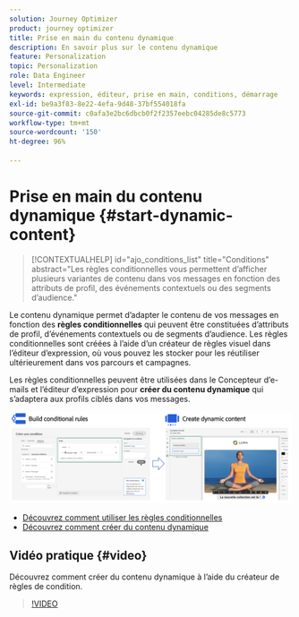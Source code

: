 ```yaml
---
solution: Journey Optimizer
product: journey optimizer
title: Prise en main du contenu dynamique
description: En savoir plus sur le contenu dynamique
feature: Personalization
topic: Personalization
role: Data Engineer
level: Intermediate
keywords: expression, éditeur, prise en main, conditions, démarrage
exl-id: be9a3f83-8e22-4efa-9d48-37bf554018fa
source-git-commit: c0afa3e2bc6dbcb0f2f2357eebc04285de8c5773
workflow-type: tm+mt
source-wordcount: '150'
ht-degree: 96%

---
```


# Prise en main du contenu dynamique {#start-dynamic-content}

>[!CONTEXTUALHELP]
>id="ajo_conditions_list"
>title="Conditions"
>abstract="Les règles conditionnelles vous permettent d’afficher plusieurs variantes de contenu dans vos messages en fonction des attributs de profil, des événements contextuels ou des segments d’audience."

Le contenu dynamique permet d’adapter le contenu de vos messages en fonction des **règles conditionnelles** qui peuvent être constituées d’attributs de profil, d’événements contextuels ou de segments d’audience. Les règles conditionnelles sont créées à l’aide d’un créateur de règles visuel dans l’éditeur d’expression, où vous pouvez les stocker pour les réutiliser ultérieurement dans vos parcours et campagnes.

Les règles conditionnelles peuvent être utilisées dans le Concepteur d’e-mails et l’éditeur d’expression pour **créer du contenu dynamique** qui s’adaptera aux profils ciblés dans vos messages.

![](assets/conditions-overview.png)

* [Découvrez comment utiliser les règles conditionnelles](create-conditions.md)
* [Découvrez comment créer du contenu dynamique](dynamic-content.md)

## Vidéo pratique {#video}

Découvrez comment créer du contenu dynamique à l’aide du créateur de règles de condition.

>[!VIDEO](https://video.tv.adobe.com/v/3409815?quality=12)
